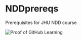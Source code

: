 # NDDprereqs
Prerequisites for JHU NDD course

![Proof of GitHub Learning](https://user-images.githubusercontent.com/56208921/130841257-dc6e7608-6781-4e14-96e1-7433241935a0.png)

